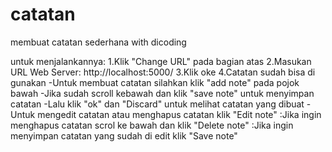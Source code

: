 # catatan
membuat catatan sederhana with dicoding

untuk menjalankannya:
1.Klik "Change URL" pada bagian atas
2.Masukan URL Web Server: http://localhost:5000/
3.Klik oke
4.Catatan sudah bisa di gunakan
  -Untuk membuat catatan silahkan klik "add note" pada pojok bawah
  -Jika sudah scroll kebawah dan klik "save note" untuk menyimpan catatan
  -Lalu klik "ok" dan "Discard" untuk melihat catatan yang dibuat
  -Untuk mengedit catatan atau menghapus catatan klik "Edit note"
    :Jika ingin menghapus catatan scrol ke bawah dan klik "Delete note"
    :Jika ingin menyimpan catatan yang sudah di edit klik "Save note"
